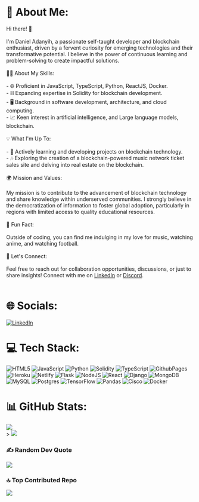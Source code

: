 # 💫 About Me:
Hi there! 👋<br><br>I'm Daniel Adanyih, a passionate self-taught developer and blockchain enthusiast, driven by a fervent curiosity for emerging technologies and their transformative potential. I believe in the power of continuous learning and problem-solving to create impactful solutions.<br><br> 👨‍💻 About My Skills:<br><br>- 🌐 Proficient in JavaScript, TypeScript, Python, ReactJS, Docker.<br>- ⛓️ Expanding expertise in Solidity for blockchain development.<br>- 🖥️ Background in software development, architecture, and cloud computing.<br>- 📈 Keen interest in artificial intelligence, and Large language models, blockchain.<br><br> 💡 What I'm Up To:<br><br>- 🚀 Actively learning and developing projects on blockchain technology.<br>- 🎶 Exploring the creation of a blockchain-powered music network ticket sales site and delving into real estate on the blockchain.<br><br> 🌍 Mission and Values:<br><br>My mission is to contribute to the advancement of blockchain technology and share knowledge within underserved communities. I strongly believe in the democratization of information to foster global adoption, particularly in regions with limited access to quality educational resources.<br><br> 🌟 Fun Fact:<br><br>Outside of coding, you can find me indulging in my love for music, watching anime, and watching football.<br><br> 🤝 Let's Connect:<br><br>Feel free to reach out for collaboration opportunities, discussions, or just to share insights! Connect with me on [LinkedIn](www.linkedin.com/in/aondorkadan) or [Discord](aonplvgd).<br><br>


# 🌐 Socials:
[![LinkedIn](https://img.shields.io/badge/LinkedIn-%230077B5.svg?logo=linkedin&logoColor=white)](https://linkedin.com/in/www.linkedin.com/in/aondorkadan) 

# 💻 Tech Stack:
![HTML5](https://img.shields.io/badge/html5-%23E34F26.svg?style=for-the-badge&logo=html5&logoColor=white) ![JavaScript](https://img.shields.io/badge/javascript-%23323330.svg?style=for-the-badge&logo=javascript&logoColor=%23F7DF1E) ![Python](https://img.shields.io/badge/python-3670A0?style=for-the-badge&logo=python&logoColor=ffdd54) ![Solidity](https://img.shields.io/badge/Solidity-%23363636.svg?style=for-the-badge&logo=solidity&logoColor=white) ![TypeScript](https://img.shields.io/badge/typescript-%23007ACC.svg?style=for-the-badge&logo=typescript&logoColor=white) ![GithubPages](https://img.shields.io/badge/github%20pages-121013?style=for-the-badge&logo=github&logoColor=white) ![Heroku](https://img.shields.io/badge/heroku-%23430098.svg?style=for-the-badge&logo=heroku&logoColor=white) ![Netlify](https://img.shields.io/badge/netlify-%23000000.svg?style=for-the-badge&logo=netlify&logoColor=#00C7B7) ![Flask](https://img.shields.io/badge/flask-%23000.svg?style=for-the-badge&logo=flask&logoColor=white) ![NodeJS](https://img.shields.io/badge/node.js-6DA55F?style=for-the-badge&logo=node.js&logoColor=white) ![React](https://img.shields.io/badge/react-%2320232a.svg?style=for-the-badge&logo=react&logoColor=%2361DAFB) ![Django](https://img.shields.io/badge/django-%23092E20.svg?style=for-the-badge&logo=django&logoColor=white) ![MongoDB](https://img.shields.io/badge/MongoDB-%234ea94b.svg?style=for-the-badge&logo=mongodb&logoColor=white) ![MySQL](https://img.shields.io/badge/mysql-%2300000f.svg?style=for-the-badge&logo=mysql&logoColor=white) ![Postgres](https://img.shields.io/badge/postgres-%23316192.svg?style=for-the-badge&logo=postgresql&logoColor=white) ![TensorFlow](https://img.shields.io/badge/TensorFlow-%23FF6F00.svg?style=for-the-badge&logo=TensorFlow&logoColor=white) ![Pandas](https://img.shields.io/badge/pandas-%23150458.svg?style=for-the-badge&logo=pandas&logoColor=white) ![Cisco](https://img.shields.io/badge/cisco-%23049fd9.svg?style=for-the-badge&logo=cisco&logoColor=black) ![Docker](https://img.shields.io/badge/docker-%230db7ed.svg?style=for-the-badge&logo=docker&logoColor=white)
# 📊 GitHub Stats:
![](https://github-readme-stats.vercel.app/api?username=aoncoded14&theme=dark&hide_border=false&include_all_commits=true&count_private=false)<br/>>
![](https://github-readme-stats.vercel.app/api/top-langs/?username=aoncoded14&theme=dark&hide_border=false&include_all_commits=true&count_private=false&layout=compact)

### ✍️ Random Dev Quote
![](https://quotes-github-readme.vercel.app/api?type=horizontal&theme=merko)

### 🔝 Top Contributed Repo

[![](https://visitcount.itsvg.in/api?id=aoncoded14&icon=0&color=0)](https://visitcount.itsvg.in)

<!-- Proudly created with GPRM ( https://gprm.itsvg.in ) -->

